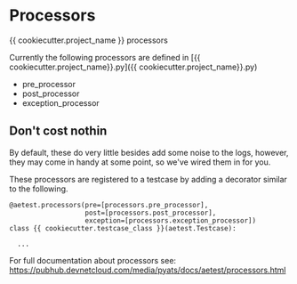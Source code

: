 # Processors

{{ cookiecutter.project_name }} processors

Currently the following processors are defined in [{{ cookiecutter.project_name}}.py]({{ cookiecutter.project_name}}.py)

* pre_processor
* post_processor
* exception_processor

## Don't cost nothin    

By default, these do very little besides add some noise to the logs, however, they
may come in handy at some point, so we've wired them in for you.

These processors are registered to a testcase by adding a decorator similar
to the following.


```
@aetest.processors(pre=[processors.pre_processor],
                   post=[processors.post_processor],
                   exception=[processors.exception_processor])
class {{ cookiecutter.testcase_class }}(aetest.Testcase):

  ...

```  

For full documentation about processors see:
https://pubhub.devnetcloud.com/media/pyats/docs/aetest/processors.html
